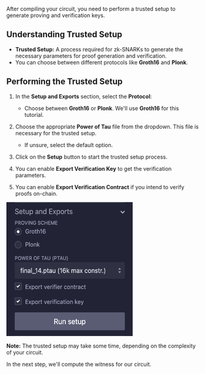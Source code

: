 After compiling your circuit, you need to perform a trusted setup to generate proving and verification keys.

## Understanding Trusted Setup

- **Trusted Setup:** A process required for zk-SNARKs to generate the necessary parameters for proof generation and verification.
- You can choose between different protocols like **Groth16** and **Plonk**.

## Performing the Trusted Setup

1. In the **Setup and Exports** section, select the **Protocol**:
   - Choose between **Groth16** or **Plonk**. We'll use **Groth16** for this tutorial.
2. Choose the appropriate **Power of Tau** file from the dropdown. This file is necessary for the trusted setup.
   - If unsure, select the default option.
3. Click on the **Setup** button to start the trusted setup process.

4. You can enable **Export Verification Key** to get the verification parameters.

5. You can enable **Export Verification Contract** if you intend to verify proofs on-chain.

<img src="images/trusted_setup.png" width=330 height=350>

**Note:** The trusted setup may take some time, depending on the complexity of your circuit.

In the next step, we'll compute the witness for our circuit.
